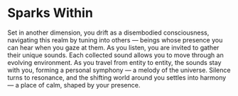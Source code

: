 # Sparks Within

Set in another dimension, you drift as a disembodied consciousness, navigating this realm by tuning into others — beings whose presence you can hear when you gaze at them. As you listen, you are invited to gather their unique sounds. Each collected sound allows you to move through an evolving environment. As you travel from entity to entity, the sounds stay with you, forming a personal symphony — a melody of the universe. Silence turns to resonance, and the shifting world around you settles into harmony — a place of calm, shaped by your presence.
